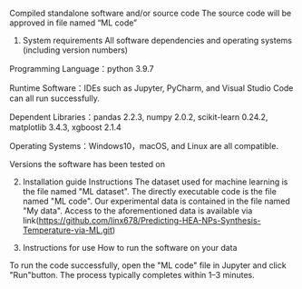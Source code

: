 Compiled standalone software and/or source code
The source code will be approved in file named “ML code”


1. System requirements
All software dependencies and operating systems (including version numbers)

Programming Language：python 3.9.7

Runtime Software：IDEs such as Jupyter, PyCharm, and Visual Studio Code can all run successfully.

Dependent Libraries：pandas 2.2.3, numpy 2.0.2, scikit-learn 0.24.2, matplotlib 3.4.3, xgboost 2.1.4

Operating Systems：Windows10，macOS, and Linux are all compatible.

Versions the software has been tested on

2. Installation guide
Instructions
The dataset used for machine learning is the file named "ML dataset".
The directly executable code is the file named "ML code".
Our experimental data is contained in the file named "My data".
Access to the aforementioned data is available via link(https://github.com/linx678/Predicting-HEA-NPs-Synthesis-Temperature-via-ML.git)

3. Instructions for use
How to run the software on your data

To run the code successfully, open the "ML code" file in Jupyter and click "Run"button. The process typically completes within 1–3 minutes.
